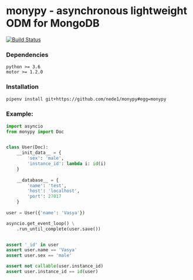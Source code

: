 # monypy - asynchronous lightweight ODM for MongoDB 

[![Build Status](https://travis-ci.org/nede1/monypy.svg?branch=master)](https://travis-ci.org/nede1/monypy)

### Dependencies
```
python >= 3.6
motor >= 1.2.0
```

### Installation
```bash
pipenv install git+https://github.com/nede1/monypy#egg=monypy
```

### Example:
```python
import asyncio
from monypy import Doc


class User(Doc):
    __init_data__ = {
        'sex': 'male',
        'instance_id': lambda i: id(i)
    }
    
    __database__ = {
        'name': 'test',
        'host': 'localhost',
        'port': 27017
    }
    
user = User({'name': 'Vasya'})

asyncio.get_event_loop() \
    .run_until_complete(user.save())


assert '_id' in user
assert user.name == 'Vasya'
assert user.sex == 'male'

assert not callable(user.instance_id)
assert user.instance_id == id(user)

```